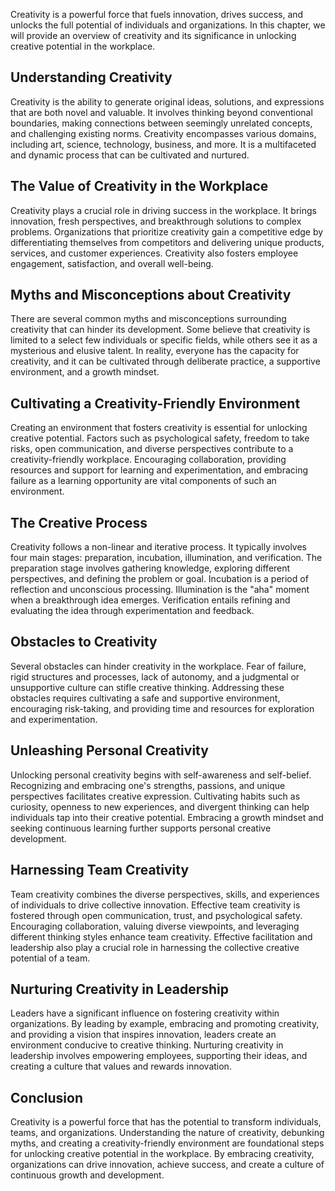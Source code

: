 
Creativity is a powerful force that fuels innovation, drives success, and unlocks the full potential of individuals and organizations. In this chapter, we will provide an overview of creativity and its significance in unlocking creative potential in the workplace.

Understanding Creativity
------------------------

Creativity is the ability to generate original ideas, solutions, and expressions that are both novel and valuable. It involves thinking beyond conventional boundaries, making connections between seemingly unrelated concepts, and challenging existing norms. Creativity encompasses various domains, including art, science, technology, business, and more. It is a multifaceted and dynamic process that can be cultivated and nurtured.

The Value of Creativity in the Workplace
----------------------------------------

Creativity plays a crucial role in driving success in the workplace. It brings innovation, fresh perspectives, and breakthrough solutions to complex problems. Organizations that prioritize creativity gain a competitive edge by differentiating themselves from competitors and delivering unique products, services, and customer experiences. Creativity also fosters employee engagement, satisfaction, and overall well-being.

Myths and Misconceptions about Creativity
-----------------------------------------

There are several common myths and misconceptions surrounding creativity that can hinder its development. Some believe that creativity is limited to a select few individuals or specific fields, while others see it as a mysterious and elusive talent. In reality, everyone has the capacity for creativity, and it can be cultivated through deliberate practice, a supportive environment, and a growth mindset.

Cultivating a Creativity-Friendly Environment
---------------------------------------------

Creating an environment that fosters creativity is essential for unlocking creative potential. Factors such as psychological safety, freedom to take risks, open communication, and diverse perspectives contribute to a creativity-friendly workplace. Encouraging collaboration, providing resources and support for learning and experimentation, and embracing failure as a learning opportunity are vital components of such an environment.

The Creative Process
--------------------

Creativity follows a non-linear and iterative process. It typically involves four main stages: preparation, incubation, illumination, and verification. The preparation stage involves gathering knowledge, exploring different perspectives, and defining the problem or goal. Incubation is a period of reflection and unconscious processing. Illumination is the "aha" moment when a breakthrough idea emerges. Verification entails refining and evaluating the idea through experimentation and feedback.

Obstacles to Creativity
-----------------------

Several obstacles can hinder creativity in the workplace. Fear of failure, rigid structures and processes, lack of autonomy, and a judgmental or unsupportive culture can stifle creative thinking. Addressing these obstacles requires cultivating a safe and supportive environment, encouraging risk-taking, and providing time and resources for exploration and experimentation.

Unleashing Personal Creativity
------------------------------

Unlocking personal creativity begins with self-awareness and self-belief. Recognizing and embracing one's strengths, passions, and unique perspectives facilitates creative expression. Cultivating habits such as curiosity, openness to new experiences, and divergent thinking can help individuals tap into their creative potential. Embracing a growth mindset and seeking continuous learning further supports personal creative development.

Harnessing Team Creativity
--------------------------

Team creativity combines the diverse perspectives, skills, and experiences of individuals to drive collective innovation. Effective team creativity is fostered through open communication, trust, and psychological safety. Encouraging collaboration, valuing diverse viewpoints, and leveraging different thinking styles enhance team creativity. Effective facilitation and leadership also play a crucial role in harnessing the collective creative potential of a team.

Nurturing Creativity in Leadership
----------------------------------

Leaders have a significant influence on fostering creativity within organizations. By leading by example, embracing and promoting creativity, and providing a vision that inspires innovation, leaders create an environment conducive to creative thinking. Nurturing creativity in leadership involves empowering employees, supporting their ideas, and creating a culture that values and rewards innovation.

Conclusion
----------

Creativity is a powerful force that has the potential to transform individuals, teams, and organizations. Understanding the nature of creativity, debunking myths, and creating a creativity-friendly environment are foundational steps for unlocking creative potential in the workplace. By embracing creativity, organizations can drive innovation, achieve success, and create a culture of continuous growth and development.
